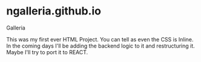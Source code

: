 # ngalleria.github.io
Galleria

This was my first ever HTML Project. You can tell as even the CSS is Inline.
In the coming days I'll be adding the backend logic to it and restructuring it.
Maybe I'll try to port it to REACT.
